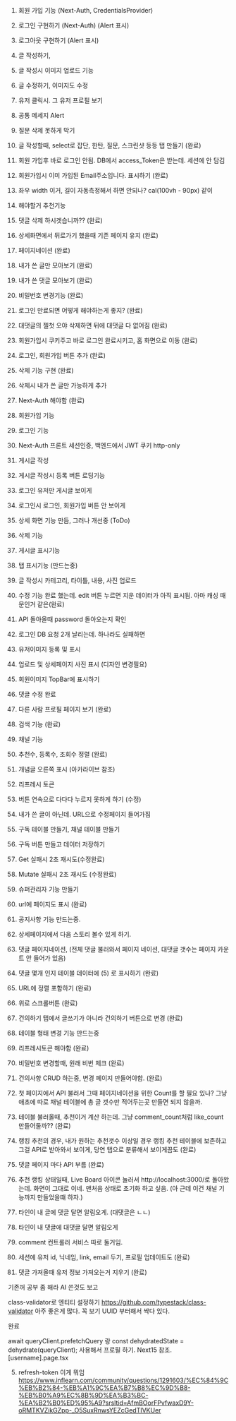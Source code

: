 1. 회원 가입 기능 (Next-Auth, CredentialsProvider)
2. 로그인 구현하기 (Next-Auth) (Alert 표시)
3. 로그아웃 구현하기 (Alert 표시)
4. 글 작성하기,
5. 글 작성시 이미지 업로드 기능
6. 글 수정하기, 이미지도 수정
7. 유저 클릭시. 그 유저 프로필 보기
8. 공통 메세지 Alert
9. 질문 삭제 못하게 막기
10. 글 작성할때, select로 잡단, 한탄, 질문, 스크린샷 등등 탭 만들기 (완료)
11. 회원 가입후 바로 로그인 안됨. DB에서 access_Token은 받는데. 세션에 안 담김
12. 회원가입시 이미 가입된 Email주소입니다. 표시하기 (완료)
13. 좌우 width 이거, 길이 자동측정해서 하면 안되나? cal(100vh - 90px) 같이
14. 해야할거 추천기능
15. 댓글 삭제 하시겟습니까?? (완료)
16. 상세화면에서 뒤로가기 했을때 기존 페이지 유지 (완료)
17. 페이지네이션 (완료)
18. 내가 쓴 글만 모아보기 (완료)
19. 내가 쓴 댓글 모아보기 (완료)
20. 비밀번호 변경기능 (완료)
21. 로그인 만료되면 어떻게 해야하는게 좋지? (완료)
22. 대댓글의 젤첫 오야 삭제하면 뒤에 대댓글 다 없어짐 (완료)
23. 회원가입시 쿠키주고 바로 로그인 완료시키고, 홈 화면으로 이동 (완료)
24. 로그인, 회원가입 버튼 추가 (완료)
25. 삭제 기능 구현 (완료)
26. 삭제시 내가 쓴 글만 가능하게 추가
27. Next-Auth 해야함 (완료)
28. 회원가입 기능
29. 로그인 기능
30. Next-Auth 프론트 세션인증, 백엔드에서 JWT 쿠키 http-only
31. 게시글 작성
32. 게시글 작성시 등록 버튼 로딩기능
33. 로그인 유저만 게시글 보이게
34. 로그인시 로그인, 회원가입 버튼 안 보이게
35. 상세 화면 기능 만듬, 그러나 개선중 (ToDo)
36. 삭제 기능
37. 게시글 표시기능
38. 탭 표시기능 (만드는중)
39. 글 작성시 카테고리, 타이틀, 내용, 사진 업로드
40. 수정 기능 완료 했는데. edit 버튼 누르면 지운 데이터가 아직 표시됨. 아마 캐싱 때문인거 같은(완료)
41. API 돌아올때 password 돌아오는지 확인
42. 로그인 DB 요청 2개 날리는데. 하나라도 실패하면
43. 유저이미지 등록 및 표시
44. 업로드 및 상세페이지 사진 표시 (디자인 변경필요)
45. 회원이미지 TopBar에 표시하기
46. 댓글 수정 완료
47. 다른 사람 프로필 페이지 보기 (완료)
48. 검색 기능 (완료)
49. 채널 기능
50. 추천수, 등록수, 조회수 정렬 (완료)
51. 개념글 오른쪽 표시 (아카라이브 참조)
52. 리프레시 토큰
53. 버튼 연속으로 다다다 누르지 못하게 하기 (수정)
54. 내가 쓴 글이 아닌데. URL으로 수정페이지 들어가짐
55. 구독 테이블 만들기, 채널 테이블 만들기
56. 구독 버튼 만들고 데이터 저장하기
57. Get 실패시 2초 재시도(수정완료)
58. Mutate 실패시 2초 재시도 (수정완료)
59. 슈퍼관리자 기능 만들기
60. url에 페이지도 표시 (완료)
61. 공지사항 기능 만드는중.
62. 상세페이지에서 다음 스토리 볼수 있게 하기.
63. 댓글 페이지네이션, (전체 댓글 불러와서 페이지 네이션, 대댓글 갯수는 페이지 카운트 안 들어가 있음)
64. 댓글 몇개 인지 테이블 데이터에 (5) 로 표시하기 (완료)
65. URL에 정렬 포함하기 (완료)
66. 위로 스크롤버튼 (완료)
67. 건의하기 탭에서 글쓰기가 아니라 건의하기 버튼으로 변경 (완료)
68. 테이블 형태 변경 기능 만드는중
69. 리프레시토큰 해야함 (완료)
70. 비밀번호 변경할때, 원래 비번 체크 (완료)
71. 건의사항 CRUD 하는중, 변경 페이지 만들어야함. (완료)
72. 첫 페이지에서 API 불러서 그때 페이지네이션을 위한 Count를 할 필요 있나? 그냥 애초에 따로 채널 테이블에 총 글 갯수만 적어두는곳 만들면 되지 않을까.
73. 테이블 불러올때, 추천이거 계산 하는데. 그냥 comment_count처럼 like_count 만들어둘까?? (완료)
74. 랭킹 추천의 경우, 내가 원하는 추천갯수 이상일 경우 랭킹 추천 테이블에 보존하고 그걸 API로 받아와서 보이게, 당연 탭으로 분류해서 보이게끔도 (완료)
75. 댓글 페이지 마다 API 부름 (완료)

76. 추천 랭킹 상태일때, Live Board 아이콘 눌러서 http://localhost:3000/로 돌아왔는데. 화면이 그대로 이네. 맨처음 상태로 초기화 하고 싶음. (아 근데 이건 채널 기능까지 만들었을떄 하자.)

77. 타인이 내 글에 댓글 달면 알림오게. (대댓글은 ㄴㄴ)
78. 타인이 내 댓글에 대댓글 달면 알림오게
79. comment 컨트롤러 서비스 따로 둘거임.
80. 세션에 유저 id, 닉네임, link, email 두기, 프로필 업데이트도 (완료)
81. 댓글 가져올때 유저 정보 가져오는거 지우기 (완료)

기존꺼 공부 좀 해라 AI 쓴것도 보고

class-validator로 엔티티 설정하기
https://github.com/typestack/class-validator
아주 좋은게 많다. 꼭 보기 UUID 부터해서 싹다 있다.

완료

await queryClient.prefetchQuery 랑 const dehydratedState = dehydrate(queryClient);
사용해서 프로필 하기. Next15 참조. [username].page.tsx

5. refresh-token 이게 뭐임
   https://www.inflearn.com/community/questions/1291603/%EC%84%9C%EB%B2%84-%EB%A1%9C%EA%B7%B8%EC%9D%B8-%EB%B0%A9%EC%8B%9D%EA%B3%BC-%EA%B2%B0%ED%95%A9?srsltid=AfmBOorFPvfwaxD9Y-oRMTKVZikGZpp-_O5SuxRnwsYEZcGedTIVKUer
